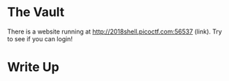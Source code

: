 # The Vault

There is a website running at http://2018shell.picoctf.com:56537 (link). Try to see if you can login! 

# Write Up

